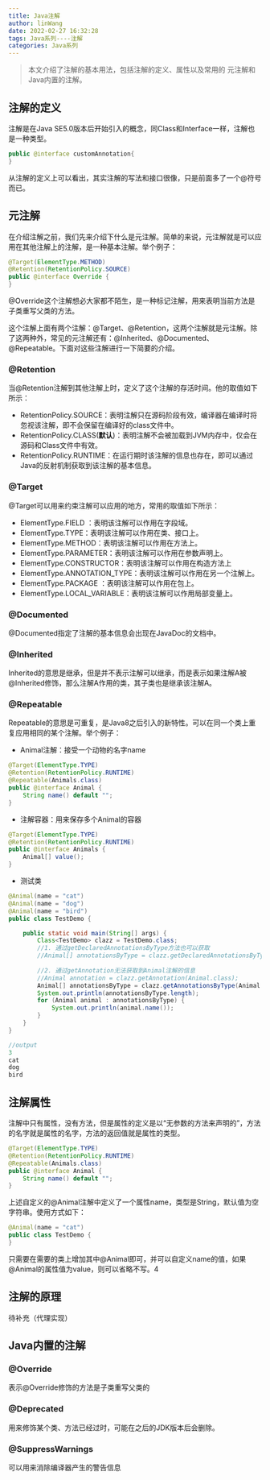 ```yaml
---
title: Java注解
author: linWang
date: 2022-02-27 16:32:28
tags: Java系列----注解
categories:	Java系列
---
```


>   本文介绍了注解的基本用法，包括注解的定义、属性以及常用的 元注解和Java内置的注解。

<!--more-->

## 注解的定义

注解是在Java SE5.0版本后开始引入的概念，同Class和Interface一样，注解也是一种类型。

```java
public @interface customAnnotation{
}
```

从注解的定义上可以看出，其实注解的写法和接口很像，只是前面多了一个@符号而已。

## 元注解

在介绍注解之前，我们先来介绍下什么是元注解。简单的来说，元注解就是可以应用在其他注解上的注解，是一种基本注解。举个例子：

```java
@Target(ElementType.METHOD)
@Retention(RetentionPolicy.SOURCE)
public @interface Override {
}
```

@Override这个注解想必大家都不陌生，是一种标记注解，用来表明当前方法是子类重写父类的方法。

这个注解上面有两个注解：@Target、@Retention，这两个注解就是元注解。除了这两种外，常见的元注解还有：@Inherited、@Documented、@Repeatable。下面对这些注解进行一下简要的介绍。

### @Retention

当@Retention注解到其他注解上时，定义了这个注解的存活时间。他的取值如下所示：

*   RetentionPolicy.SOURCE：表明注解只在源码阶段有效，编译器在编译时将忽视该注解，即不会保留在编译好的class文件中。
*   RetentionPolicy.CLASS(**默认**)：表明注解不会被加载到JVM内存中，仅会在源码和Class文件中有效。
*   RetentionPolicy.RUNTIME：在运行期时该注解的信息也存在，即可以通过Java的反射机制获取到该注解的基本信息。

### @Target

@Target可以用来约束注解可以应用的地方，常用的取值如下所示：

*   ElementType.FIELD ：表明该注解可以作用在字段域。
*   ElementType.TYPE：表明该注解可以作用在类、接口上。
*   ElementType.METHOD：表明该注解可以作用在方法上。
*   ElementType.PARAMETER：表明该注解可以作用在参数声明上。
*   ElementType.CONSTRUCTOR：表明该注解可以作用在构造方法上
*   ElementType.ANNOTATION_TYPE：表明该注解可以作用在另一个注解上。
*   ElementType.PACKAGE ：表明该注解可以作用在包上。
*   ElementType.LOCAL_VARIABLE：表明该注解可以作用局部变量上。

### @Documented

@Documented指定了注解的基本信息会出现在JavaDoc的文档中。

### @Inherited

Inherited的意思是继承，但是并不表示注解可以继承，而是表示如果注解A被@Inherited修饰，那么注解A作用的类，其子类也是继承该注解A。

### @Repeatable

Repeatable的意思是可重复，是Java8之后引入的新特性。可以在同一个类上重复应用相同的某个注解。举个例子：

*   Animal注解：接受一个动物的名字name

```java
@Target(ElementType.TYPE)
@Retention(RetentionPolicy.RUNTIME)
@Repeatable(Animals.class)
public @interface Animal {
    String name() default "";
}
```

*   注解容器：用来保存多个Animal的容器

```java
@Target(ElementType.TYPE)
@Retention(RetentionPolicy.RUNTIME)
public @interface Animals {
    Animal[] value();
}
```

*   测试类

```java
@Animal(name = "cat")
@Animal(name = "dog")
@Animal(name = "bird")
public class TestDemo {

    public static void main(String[] args) {
        Class<TestDemo> clazz = TestDemo.class;
        //1. 通过getDeclaredAnnotationsByType方法也可以获取
        //Animal[] annotationsByType = clazz.getDeclaredAnnotationsByType(Animal.class);
        
        //2. 通过getAnnotation无法获取到Animal注解的信息
        //Animal annotation = clazz.getAnnotation(Animal.class);
        Animal[] annotationsByType = clazz.getAnnotationsByType(Animal.class);
        System.out.println(annotationsByType.length);
        for (Animal animal : annotationsByType) {
            System.out.println(animal.name());
        }
    }
}

//output
3
cat
dog
bird
```

## 注解属性

注解中只有属性，没有方法，但是属性的定义是以“无参数的方法来声明的”，方法的名字就是属性的名字，方法的返回值就是属性的类型。

```java
@Target(ElementType.TYPE)
@Retention(RetentionPolicy.RUNTIME)
@Repeatable(Animals.class)
public @interface Animal {
    String name() default "";
}
```

上述自定义的@Animal注解中定义了一个属性name，类型是String，默认值为空字符串。使用方式如下：

```java
@Animal(name = "cat")
public class TestDemo {
}
```

只需要在需要的类上增加其中@Animal即可，并可以自定义name的值，如果@Animal的属性值为value，则可以省略不写。4

## 注解的原理

待补充（代理实现）

## Java内置的注解

### @Override

表示@Override修饰的方法是子类重写父类的

### @Deprecated

用来修饰某个类、方法已经过时，可能在之后的JDK版本后会删除。

### @SuppressWarnings

可以用来消除编译器产生的警告信息
